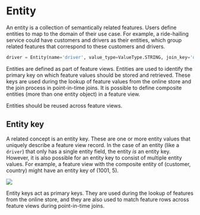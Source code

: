 # Entity

An entity is a collection of semantically related features. Users define entities to map to the domain of their use case. For example, a ride-hailing service could have customers and drivers as their entities, which group related features that correspond to these customers and drivers.

```python
driver = Entity(name='driver', value_type=ValueType.STRING, join_key='driver_id')
```

Entities are defined as part of feature views. Entities are used to identify the primary key on which feature values should be stored and retrieved. These keys are used during the lookup of feature values from the online store and the join process in point-in-time joins. It is possible to define composite entities \(more than one entity object\) in a feature view.

Entities should be reused across feature views.

## **Entity key**

A related concept is an entity key. These are one or more entity values that uniquely describe a feature view record. In the case of an entity \(like a `driver`\) that only has a single entity field, the entity _is_ an entity key. However, it is also possible for an entity key to consist of multiple entity values. For example, a feature view with the composite entity of \(customer, country\) might have an entity key of \(1001, 5\).

![](../../.gitbook/assets/image%20%2815%29.png)

Entity keys act as primary keys. They are used during the lookup of features from the online store, and they are also used to match feature rows across feature views during point-in-time joins.

